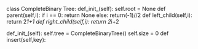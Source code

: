 class CompleteBinary Tree:
def_init_(self):
  self.root = None
def parent(self,i):
  if i == 0:
     return None
  else:
     return(-1)//2
def left_child(self,i):
  return 2*1+1
def right_child(self,i):
  return 2*i+2
 
 
def_init_(self):
  self.tree = CompleteBinaryTree()
  self.size = 0
def insert(self,key):
